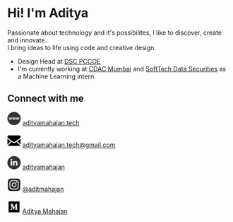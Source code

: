 # Hi! I'm Aditya

Passionate about technology and it's possibilites, I like to discover, create and innovate. <br>
I bring ideas to life using code and creative design. 

- Design Head at [DSC PCCOE](https://github.com/dscpccoe) <br>
- I'm currently working at [CDAC Mumbai](https://www.cdac.in/index.aspx?id=mumbai) and [SoftTech Data Securities](https://softtechdata.com/) as a Machine Learning intern

## Connect with me
<img src = "/assets/icons/website.png" width="30"> [adityamahajan.tech](https://adityamahajan.tech/) <br> <br>
<img src = "/assets/icons/mail2.png" width="30"> [adityamahajan.tech@gmail.com](mailto:adityamahajan.tech@gmail.com) <br> <br>
<img src = "/assets/icons/linkedin.png" width="30"> [adityamahajan](https://www.linkedin.com/in/adityamahahajan/) <br> <br>
<img src = "/assets/icons/instagram.png" width="30"> [@aditmahajan](https://www.instagram.com/aditmahajan/?hl=en) <br> <br>
<img src = "/assets/icons/medium.png" width="30"> [Aditya Mahajan](https://medium.com/@adityamahajan.tech) <br> <br>
 
